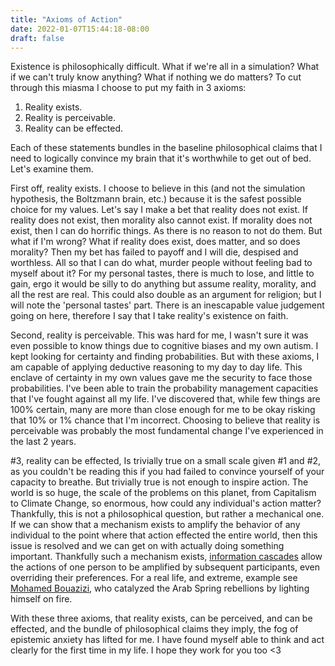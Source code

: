 ```yaml
---
title: "Axioms of Action"
date: 2022-01-07T15:44:18-08:00
draft: false
---
```


Existence is philosophically difficult. What if we're all in a simulation? What
if we can't truly know anything? What if nothing we do matters? To cut through
this miasma I choose to put my faith in 3 axioms:

1. Reality exists.
2. Reality is perceivable.
3. Reality can be effected.

Each of these statements bundles in the baseline philosophical claims that I
need to logically convince my brain that it's worthwhile to get out of bed.
Let's examine them.

First off, reality exists. I choose to believe in this (and not the simulation 
hypothesis, the Boltzmann brain, etc.)  because it is the safest possible 
choice for my values. Let's say I make a bet that reality does not exist. If 
reality does not exist, then morality also cannot exist. If morality does not
exist, then I can do horrific things. As there is no reason to not do them.
But what if I'm wrong? What if reality does exist, does matter, and so does 
morality? Then my bet has failed to payoff and I will die, despised and 
worthless. All so that I can do what, murder people without feeling bad to
myself about it? For my personal tastes, there is much to lose, and little 
to gain, ergo it would be silly to do anything but assume reality, morality,
and all the rest are real. This could also double as an argument for religion;
but I will note the 'personal tastes' part. There is an inescapable value 
judgement going on here, therefore I say that I take reality's existence on
faith. 

Second, reality is perceivable. This was hard for me, I wasn't sure it was
even possible to know things due to cognitive biases and my own autism. I kept
looking for certainty and finding probabilities. But with these axioms, I am
capable of applying deductive reasoning to my day to day life. This enclave of
certainty in my own values gave me the security to face those probabilities.
I've been able to train the probability management capacities that I've fought
against all my life. I've discovered that, while few things are 100% certain,
many are more than close enough for me to be okay risking that 10% or 1% chance
that I'm incorrect. Choosing to believe that reality is perceivable was probably
the most fundamental change I've experienced in the last 2 years.

#3, reality can be effected,  Is trivially true on a small scale given #1 and #2,
as you couldn't be reading this if you had failed to convince yourself of your
capacity to breathe. But trivially true is not enough to inspire action. The 
world is so huge, the scale of the problems on this planet, from Capitalism to 
Climate Change, so enormous, how could any individual's action matter? Thankfully,
this is not a philosophical question, but rather a mechanical one. If we can show
that a mechanism exists to amplify the behavior of any individual to the point 
where that action effected the entire world, then this issue is resolved and we 
can get on with actually doing something important. Thankfully such a mechanism
exists, [information cascades]("https://en.wikipedia.org/wiki/Information_cascade")
allow the actions of one person to be amplified by subsequent
participants, even overriding their preferences. For a real life, and extreme,
example see [Mohamed Bouazizi](ref="https://en.wikipedia.org/wiki/Mohamed_Bouazizi),
who catalyzed the Arab Spring rebellions by lighting himself on fire.

With these three axioms, that reality exists, can be perceived, and can be effected, 
and the bundle of philosophical claims they imply, the fog of epistemic anxiety has
lifted for me. I have found myself able to think and act clearly for the first time
in my life. I hope they work for you too <3
